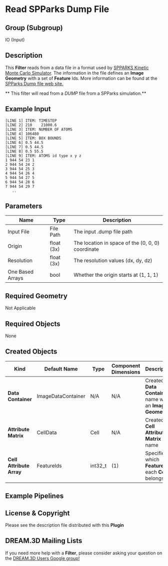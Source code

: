 Read SPParks Dump File 
=============

## Group (Subgroup) ##

IO (Input)

## Description ##

This **Filter** reads from a data file in a format used by [SPPARKS Kinetic Monte Carlo Simulator](http://spparks.sandia.gov/). The information in the file defines an **Image Geometry** with a set of **Feature** Ids. More information can be found at the [SPParks Dump file web site.](http://spparks.sandia.gov/doc/dump.html)

** This filter will read from a _DUMP_ file from a SPParks simulation.**
## Example Input ##

    [LINE 1] ITEM: TIMESTEP
    [LINE 2] 210    21000.6
    [LINE 3] ITEM: NUMBER OF ATOMS
    [LINE 4] 106480
    [LINE 5] ITEM: BOX BOUNDS
    [LINE 6] 0.5 44.5
    [LINE 7] 0.5 44.5
    [LINE 8] 0.5 55.5
    [LINE 9] ITEM: ATOMS id type x y z
    1 944 54 23 1
    2 944 54 24 2
    3 944 54 25 3
    4 944 54 26 4
    5 944 54 27 5
    6 944 54 28 6
    7 944 54 29 7
       ..


## Parameters ##

| Name | Type | Description |
|------|------| ----------- |
| Input File | File Path | The input .dump file path |
| Origin | float (3x) | The location in space of the (0, 0, 0) coordinate |
| Resolution | float (3x) | The resolution values (dx, dy, dz) |
| One Based Arrays | bool | Whether the origin starts at (1, 1, 1) |

## Required Geometry ##

Not Applicable

## Required Objects ##

None

## Created Objects ##

| Kind | Default Name | Type | Component Dimensions | Description |
|------|--------------|------|----------------------|-------------|
| **Data Container** | ImageDataContainer | N/A | N/A | Created **Data Container** name with an **Image Geometry** |
| **Attribute Matrix** | CellData | Cell | N/A | Created **Cell Attribute Matrix** name |
| **Cell Attribute Array** | FeatureIds | int32_t | (1) | Specifies to which **Feature** each **Cell** belongs |

## Example Pipelines ##



## License & Copyright ##

Please see the description file distributed with this **Plugin**

## DREAM.3D Mailing Lists ##

If you need more help with a **Filter**, please consider asking your question on the [DREAM.3D Users Google group!](https://groups.google.com/forum/?hl=en#!forum/dream3d-users)

